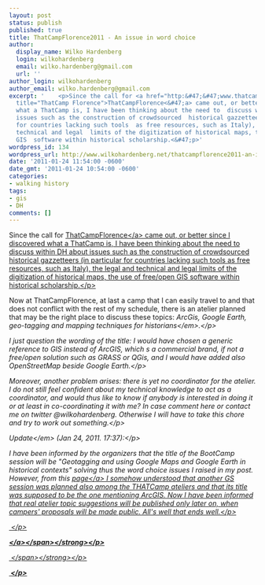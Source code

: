 ```yaml
---
layout: post
status: publish
published: true
title: ThatCampFlorence2011 - An issue in word choice
author:
  display_name: Wilko Hardenberg
  login: wilkohardenberg
  email: wilko.hardenberg@gmail.com
  url: ''
author_login: wilkohardenberg
author_email: wilko.hardenberg@gmail.com
excerpt: '    <p>Since the call for <a href="http:&#47;&#47;www.thatcampflorence.org&#47;about&#47;"
  title="ThatCamp Florence">ThatCampFlorence<&#47;a> came out, or better since I discovered
  what a ThatCamp is, I have been thinking about the need to  discuss within DH about
  issues such as the construction of crowdsourced  historical gazzetteers (in particular
  for countries lacking such tools  as free resources, such as Italy), the legal and
  technical and legal  limits of the digitization of historical maps, the use of free&#47;open
  GIS  software within historical scholarship.<&#47;p>'
wordpress_id: 134
wordpress_url: http://www.wilkohardenberg.net/thatcampflorence2011-an-issue-in-word-choice/
date: '2011-01-24 11:54:00 -0600'
date_gmt: '2011-01-24 10:54:00 -0600'
categories:
- walking history
tags:
- gis
- DH
comments: []
---
```

<p>Since the call for <a href="http:&#47;&#47;www.thatcampflorence.org&#47;about&#47;" title="ThatCamp Florence">ThatCampFlorence<&#47;a> came out, or better since I discovered what a ThatCamp is, I have been thinking about the need to  discuss within DH about issues such as the construction of crowdsourced  historical gazzetteers (in particular for countries lacking such tools  as free resources, such as Italy), the legal and technical and legal  limits of the digitization of historical maps, the use of free&#47;open GIS  software within historical scholarship.<&#47;p><a id="more"></a><a id="more-134"></a></p>
<p>Now at ThatCampFlorence, at last a camp that I can easily travel to and that does not conflict with the rest of my schedule, there is an atelier planned that may be the right place to discuss these topics: <em>ArcGis, Google Earth, geo-tagging and mapping      techniques for historians<&#47;em>.<&#47;p></p>
<p>I just question the wording of the title: I would have chosen a generic reference to GIS instead of ArcGIS, which s a commercial brand, if not a free&#47;open solution such as GRASS or QGis,  and I would have added also OpenStreetMap beside Google Earth.<&#47;p></p>
<p>Moreover, another problem arises: there is yet no coordinator for the atelier. I do not still feel confident about my technical knowledge to act as a coordinator, and would thus like to know if anybody is interested in doing it or at least in co-coordinating it with me? In case comment here or contact me on twitter @wilkohardenberg. Otherwise I will have to take this chore and try to work out something.<&#47;p></p>
<p><em>Update<&#47;em> (Jan 24, 2011. 17:37):<&#47;p></p>
<p>I have been informed by the organizers that the title of the BootCamp session will be "Geotagging and using Google Maps and Google Earth in historical contexts" solving thus the word choice issues I raised in my post. However, from this <a href="http:&#47;&#47;www.thatcampflorence.org&#47;about&#47;" title="page">page<&#47;a> I somehow understood that another GS session was planned also among  the THATCamp ateliers and that its title was supposed to be the one mentioning ArcGIS. Now I have been informed that real atelier topic suggestions will be published only later on, when campers' proposals will be made public. All's well that ends well.<&#47;p></p>
<p>&nbsp;<&#47;p></p>
<p><strong><span style="font-weight: normal;"><a href="http:&#47;&#47;www.thatcampflorence.org&#47;programme&#47;" target="_blank"><&#47;a><&#47;span><&#47;strong><&#47;p></p>
<p><strong><span style="font-weight: normal;">&nbsp;<&#47;span><&#47;strong><&#47;p></p>
<p>&nbsp;<&#47;p></p>
